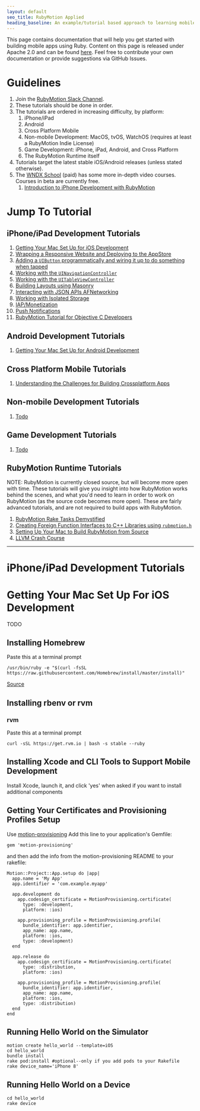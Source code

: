 ```yaml
---
layout: default
seo_title: RubyMotion Applied
heading_baseline: An example/tutorial based approach to learning mobile development with Ruby.
---
```


This page contains documentation that will help you get started with
building mobile apps using Ruby. Content on this page is released under
Apache 2.0 and can be found [here](http://github.com/amirrajan/rubymotion-applied).
Feel free to contribute your own documentation or provide suggestions
via GitHub Issues.

# Guidelines #

1. Join the [RubyMotion Slack Channel](https://motioneers.herokuapp.com/).
2. These tutorials should be done in order.
3. The tutorials are ordered in increasing difficulty, by platform:
   1. iPhone/iPad
   1. Android
   1. Cross Platform Mobile
   1. Non-mobile Development: MacOS, tvOS, WatchOS (requires at least a RubyMotion Indie License)
   1. Game Development: iPhone, iPad, Android, and Cross Platform
   1. The RubyMotion Runtime itself
4. Tutorials target the latest stable iOS/Android releases (unless stated otherwise).
5. The [WNDX School](https://wndx.school) (paid) has some more in-depth video courses. Courses in beta are currently free.
   1. [Introduction to iPhone Development with RubyMotion](https://wndx.school/p/introduction-to-iphone-development-with-rubymotion)

# Jump To Tutorial #

## iPhone/iPad Development Tutorials ##

1. [Getting Your Mac Set Up for iOS Development](#tutorial1)
1. [Wrapping a Responsive Website and Deploying to the AppStore](#todo)
1. [Adding a `UIButton` programmatically and wiring it up to do something when tapped](#todo)
1. [Working with the `UINavigationController`](#todo)
1. [Working with the `UITableViewController`](#todo)
1. [Building Layouts using Masonry](#todo)
1. [Interacting with JSON APIs AFNetworking](#todo)
1. [Working with Isolated Storage](#todo)
1. [IAP/Monetization](#todo)
1. [Push Notifications](#todo)
1. [RubyMotion Tutorial for Objective C Developers](http://hboon.com/rubymotion-tutorial-for-objective-c-developers/)

## Android Development Tutorials ##

1. [Getting Your Mac Set Up for Android Development]()

## Cross Platform Mobile Tutorials ##

1. [Understanding the Challenges for Building Crossplatform Apps]()

## Non-mobile Development Tutorials ##

1. [Todo]()

## Game Development Tutorials ##

1. [Todo]()

## RubyMotion Runtime Tutorials

NOTE: RubyMotion is currently closed source, but will become more open
with time. These tutorials will give you insight into how RubyMotion
works behind the scenes, and what you'd need to learn in order to work
on RubyMotion (as the source code becomes more open). These are fairly
advanced tutorials, and are not required to build apps with RubyMotion.

1. [RubyMotion Rake Tasks Demystified]()
1. [Creating Foreign Function Interfaces to C++ Libraries using `rubmotion.h`]()
1. [Setting Up Your Mac to Build RubyMotion from Source]()
1. [LLVM Crash Course]()

<hr />

# iPhone/iPad Development Tutorials #

<span id="tutorial1"></span>

# Getting Your Mac Set Up For iOS Development #

TODO

## Installing Homebrew ##

Paste this at a terminal prompt
```
/usr/bin/ruby -e "$(curl -fsSL https://raw.githubusercontent.com/Homebrew/install/master/install)"
```
[Source](https://brew.sh/)

## Installing rbenv or rvm ##

### rvm

Paste this at a terminal prompt


```
curl -sSL https://get.rvm.io | bash -s stable --ruby
```

## Installing Xcode and CLI Tools to Support Mobile Development ##

Install Xcode, launch it, and click 'yes' when asked if you want to install additional components

## Getting Your Certificates and Provisioning Profiles Setup ##

Use [motion-provisioning](https://github.com/HipByte/motion-provisioning)
Add this line to your application's Gemfile:


~~~
gem 'motion-provisioning'
~~~

and then add the info from the motion-provisioning README to your rakefile:


~~~
Motion::Project::App.setup do |app|
  app.name = 'My App'
  app.identifier = 'com.example.myapp'

  app.development do
    app.codesign_certificate = MotionProvisioning.certificate(
      type: :development,
      platform: :ios)

    app.provisioning_profile = MotionProvisioning.profile(
      bundle_identifier: app.identifier,
      app_name: app.name,
      platform: :ios,
      type: :development)
  end

  app.release do
    app.codesign_certificate = MotionProvisioning.certificate(
      type: :distribution,
      platform: :ios)

    app.provisioning_profile = MotionProvisioning.profile(
      bundle_identifier: app.identifier,
      app_name: app.name,
      platform: :ios,
      type: :distribution)
  end
end
~~~

## Running Hello World on the Simulator ##


~~~
motion create hello_world --template=iOS
cd hello_world
bundle install
rake pod:install #optional--only if you add pods to your Rakefile
rake device_name='iPhone 8'
~~~


## Running Hello World on a Device ##

~~~
cd hello_world
rake device
~~~
